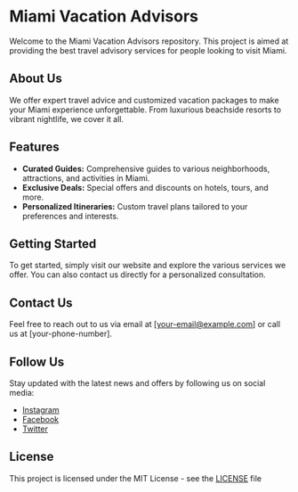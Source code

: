 # Miami Vacation Advisors

Welcome to the Miami Vacation Advisors repository. This project is aimed at providing the best travel advisory services for people looking to visit Miami.

## About Us

We offer expert travel advice and customized vacation packages to make your Miami experience unforgettable. From luxurious beachside resorts to vibrant nightlife, we cover it all.

## Features

- **Curated Guides:** Comprehensive guides to various neighborhoods, attractions, and activities in Miami.
- **Exclusive Deals:** Special offers and discounts on hotels, tours, and more.
- **Personalized Itineraries:** Custom travel plans tailored to your preferences and interests.

## Getting Started

To get started, simply visit our website and explore the various services we offer. You can also contact us directly for a personalized consultation.

## Contact Us

Feel free to reach out to us via email at [your-email@example.com] or call us at [your-phone-number].

## Follow Us

Stay updated with the latest news and offers by following us on social media:

- [Instagram](https://www.instagram.com/yourprofile)
- [Facebook](https://www.facebook.com/yourprofile)
- [Twitter](https://twitter.com/yourprofile)

## License

This project is licensed under the MIT License - see the [LICENSE](LICENSE) file
